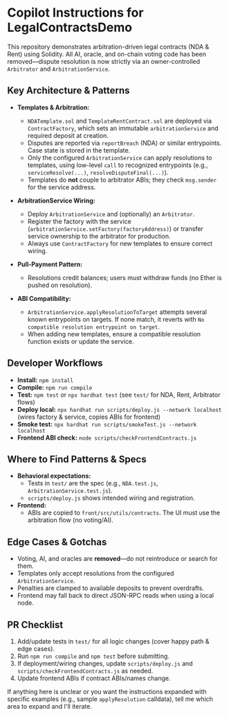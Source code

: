 
<!-- .github/copilot-instructions.md - guidance for AI coding agents working on this repo -->

# Copilot Instructions for LegalContractsDemo

This repository demonstrates arbitration-driven legal contracts (NDA & Rent) using Solidity. All AI, oracle, and on-chain voting code has been removed—dispute resolution is now strictly via an owner-controlled `Arbitrator` and `ArbitrationService`.

## Key Architecture & Patterns

- **Templates & Arbitration:**
  - `NDATemplate.sol` and `TemplateRentContract.sol` are deployed via `ContractFactory`, which sets an immutable `arbitrationService` and required deposit at creation.
  - Disputes are reported via `reportBreach` (NDA) or similar entrypoints. Case state is stored in the template.
  - Only the configured `ArbitrationService` can apply resolutions to templates, using low-level `call` to recognized entrypoints (e.g., `serviceResolve(...)`, `resolveDisputeFinal(...)`).
  - Templates do **not** couple to arbitrator ABIs; they check `msg.sender` for the service address.

- **ArbitrationService Wiring:**
  - Deploy `ArbitrationService` and (optionally) an `Arbitrator`.
  - Register the factory with the service (`arbitrationService.setFactory(factoryAddress)`) or transfer service ownership to the arbitrator for production.
  - Always use `ContractFactory` for new templates to ensure correct wiring.

- **Pull-Payment Pattern:**
  - Resolutions credit balances; users must withdraw funds (no Ether is pushed on resolution).

- **ABI Compatibility:**
  - `ArbitrationService.applyResolutionToTarget` attempts several known entrypoints on targets. If none match, it reverts with `No compatible resolution entrypoint on target`.
  - When adding new templates, ensure a compatible resolution function exists or update the service.

## Developer Workflows

- **Install:** `npm install`
- **Compile:** `npm run compile`
- **Test:** `npm test` or `npx hardhat test` (see `test/` for NDA, Rent, Arbitrator flows)
- **Deploy local:** `npx hardhat run scripts/deploy.js --network localhost` (wires factory & service, copies ABIs for frontend)
- **Smoke test:** `npx hardhat run scripts/smokeTest.js --network localhost`
- **Frontend ABI check:** `node scripts/checkFrontendContracts.js`

## Where to Find Patterns & Specs

- **Behavioral expectations:**
  - Tests in `test/` are the spec (e.g., `NDA.test.js`, `ArbitrationService.test.js`).
  - `scripts/deploy.js` shows intended wiring and registration.
- **Frontend:**
  - ABIs are copied to `front/src/utils/contracts`. The UI must use the arbitration flow (no voting/AI).

## Edge Cases & Gotchas

- Voting, AI, and oracles are **removed**—do not reintroduce or search for them.
- Templates only accept resolutions from the configured `ArbitrationService`.
- Penalties are clamped to available deposits to prevent overdrafts.
- Frontend may fall back to direct JSON-RPC reads when using a local node.

## PR Checklist

1. Add/update tests in `test/` for all logic changes (cover happy path & edge cases).
2. Run `npm run compile` and `npm test` before submitting.
3. If deployment/wiring changes, update `scripts/deploy.js` and `scripts/checkFrontendContracts.js` as needed.
4. Update frontend ABIs if contract ABIs/names change.

  If anything here is unclear or you want the instructions expanded with specific examples (e.g., sample `applyResolution` calldata), tell me which area to expand and I'll iterate.
